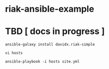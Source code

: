 # riak-ansible-example

# TBD [ docs in progress ]


```
ansible-galaxy install davidx.riak-simple

vi hosts

ansible-playbook -i hosts site.yml

```

